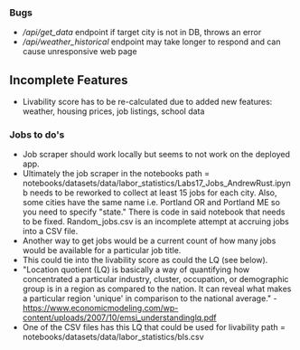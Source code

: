### Bugs
- */api/get_data* endpoint if target city is not in DB, throws an error
- */api/weather_historical* endpoint may take longer to respond and can cause unresponsive web page

## Incomplete Features
- Livability score has to be re-calculated due to added new features: weather, housing prices, job listings, school data

### Jobs to do's
- Job scraper should work locally but seems to not work on the deployed app.
- Ultimately the job scraper in the notebooks path = notebooks/datasets/data/labor_statistics/Labs17_Jobs_AndrewRust.ipynb needs to be reworked to collect at least 15 jobs for each city.  Also, some cities have the same name i.e. Portland OR and Portland ME so you need to specify "state."  There is code in said notebook that needs to be fixed.  Random_jobs.csv is an incomplete attempt at accruing jobs into a CSV file.
- Another way to get jobs would be a current count of how many jobs would be available for a particular job title.
- This could tie into the livability score as could the LQ (see below).
- "Location quotient (LQ) is basically a way of quantifying how concentrated a particular industry, cluster,
occupation, or demographic group is in a region as compared to the nation. It can reveal what makes a
particular region 'unique' in comparison to the national average." - https://www.economicmodeling.com/wp-content/uploads/2007/10/emsi_understandinglq.pdf 
- One of the CSV files has this LQ that could be used for livability path = notebooks/datasets/data/labor_statistics/bls.csv
